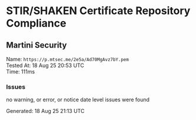 # STIR/SHAKEN Certificate Repository Compliance

## Martini Security

Name: `https://p.mtsec.me/2e5a/Ad70MgAvz7bY.pem`\
Tested At: 18 Aug 25 20:53 UTC\
Time: 111ms

### Issues

no warning, or error, or notice date level issues were found

Generated: 18 Aug 25 21:13 UTC